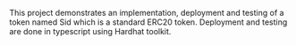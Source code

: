 This project demonstrates an implementation, deployment and testing of a token named Sid which is a standard ERC20 token. Deployment and testing are done in typescript using Hardhat toolkit.
